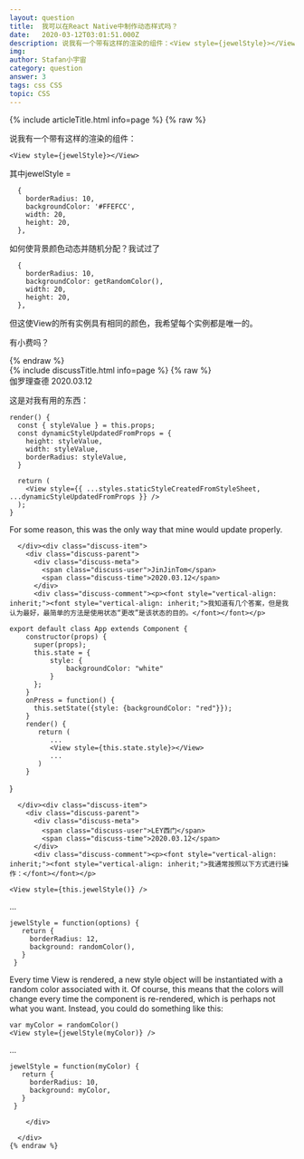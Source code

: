 ```yaml
---
layout: question
title:  我可以在React Native中制作动态样式吗？
date:   2020-03-12T03:01:51.000Z
description: 说我有一个带有这样的渲染的组件：<View style={jewelStyle}></View>其中jewelStyle =   {   ...
img: 
author: Stafan小宇宙
category: question
answer: 3
tags: css CSS
topic: CSS
---
```

<div class="article-root">
  <div class="article">
    {% include articleTitle.html info=page %}
    {% raw %}
    <div class="article-content"><p><font style="vertical-align: inherit;"><font style="vertical-align: inherit;">说我有一个带有这样的渲染的组件：</font></font></p>

<pre><code>&lt;View style={jewelStyle}&gt;&lt;/View&gt;
</code></pre>

<p><font style="vertical-align: inherit;"><font style="vertical-align: inherit;">其中jewelStyle = </font></font></p>

<pre><code>  {<font></font>
    borderRadius: 10,<font></font>
    backgroundColor: '#FFEFCC',<font></font>
    width: 20,<font></font>
    height: 20,<font></font>
  },<font></font>
</code></pre>

<p><font style="vertical-align: inherit;"><font style="vertical-align: inherit;">如何使背景颜色动态并随机分配？</font><font style="vertical-align: inherit;">我试过了</font></font></p>

<pre><code>  {<font></font>
    borderRadius: 10,<font></font>
    backgroundColor: getRandomColor(),<font></font>
    width: 20,<font></font>
    height: 20,<font></font>
  },<font></font>
</code></pre>

<p><font style="vertical-align: inherit;"><font style="vertical-align: inherit;">但这使View的所有实例具有相同的颜色，我希望每个实例都是唯一的。</font></font></p>

<p><font style="vertical-align: inherit;"><font style="vertical-align: inherit;">有小费吗？</font></font></p></div>
    {% endraw %}
  </div>

  <div class="discuss-wrapper">
    {% include discussTitle.html info=page %}
    {% raw %}
    <div class="discuss-item">
        <div class="discuss-parent">
          <div class="discuss-meta">
            <span class="discuss-user">伽罗理查德</span>
            <span class="discuss-time">2020.03.12</span>
          </div>
          <div class="discuss-comment"><p><font style="vertical-align: inherit;"><font style="vertical-align: inherit;">这是对我有用的东西：</font></font></p>

<pre><code>render() {<font></font>
  const { styleValue } = this.props;<font></font>
  const dynamicStyleUpdatedFromProps = {<font></font>
    height: styleValue,<font></font>
    width: styleValue,<font></font>
    borderRadius: styleValue,<font></font>
  }<font></font>
<font></font>
  return (<font></font>
    &lt;View style={{ ...styles.staticStyleCreatedFromStyleSheet, ...dynamicStyleUpdatedFromProps }} /&gt;<font></font>
  );<font></font>
}<font></font>
</code></pre>

<p>For some reason, this was the only way that mine would update properly.</p></div>
        </div>
        
      </div><div class="discuss-item">
        <div class="discuss-parent">
          <div class="discuss-meta">
            <span class="discuss-user">JinJinTom</span>
            <span class="discuss-time">2020.03.12</span>
          </div>
          <div class="discuss-comment"><p><font style="vertical-align: inherit;"><font style="vertical-align: inherit;">我知道有几个答案，但是我认为最好，最简单的方法是使用状态“更改”是该状态的目的。</font></font></p>

<pre><code>export default class App extends Component {<font></font>
    constructor(props) {<font></font>
      super(props);<font></font>
      this.state = {<font></font>
          style: {<font></font>
              backgroundColor: "white"<font></font>
          }<font></font>
      };<font></font>
    }<font></font>
    onPress = function() {<font></font>
      this.setState({style: {backgroundColor: "red"}});<font></font>
    }<font></font>
    render() {<font></font>
       return (<font></font>
          ...<font></font>
          &lt;View style={this.state.style}&gt;&lt;/View&gt;<font></font>
          ...<font></font>
       )<font></font>
    }<font></font>
</code></pre>

<p><font style="vertical-align: inherit;"><font style="vertical-align: inherit;">}</font></font></p></div>
        </div>
        
      </div><div class="discuss-item">
        <div class="discuss-parent">
          <div class="discuss-meta">
            <span class="discuss-user">LEY西门</span>
            <span class="discuss-time">2020.03.12</span>
          </div>
          <div class="discuss-comment"><p><font style="vertical-align: inherit;"><font style="vertical-align: inherit;">我通常按​​照以下方式进行操作：</font></font></p>

<pre><code>&lt;View style={this.jewelStyle()} /&gt;
</code></pre>

<p><font style="vertical-align: inherit;"><font style="vertical-align: inherit;">...</font></font></p>

<pre><code>jewelStyle = function(options) {<font></font>
   return {<font></font>
     borderRadius: 12,<font></font>
     background: randomColor(),<font></font>
   }<font></font>
 }<font></font>
</code></pre>

<p>Every time View is rendered, a new style object will be instantiated with a random color associated with it. Of course, this means that the colors will change every time the component is re-rendered, which is perhaps not what you want. Instead, you could do something like this:</p>

<pre><code>var myColor = randomColor()<font></font>
&lt;View style={jewelStyle(myColor)} /&gt;<font></font>
</code></pre>

<p>...</p>

<pre><code>jewelStyle = function(myColor) {<font></font>
   return {<font></font>
     borderRadius: 10,<font></font>
     background: myColor,<font></font>
   }<font></font>
 }<font></font>
</code></pre></div>
        </div>
        
      </div>
    {% endraw %}
  </div>
<div>
